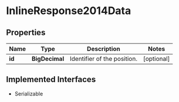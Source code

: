 

# InlineResponse2014Data


## Properties

Name | Type | Description | Notes
------------ | ------------- | ------------- | -------------
**id** | **BigDecimal** | Identifier of the position. |  [optional]


## Implemented Interfaces

* Serializable


